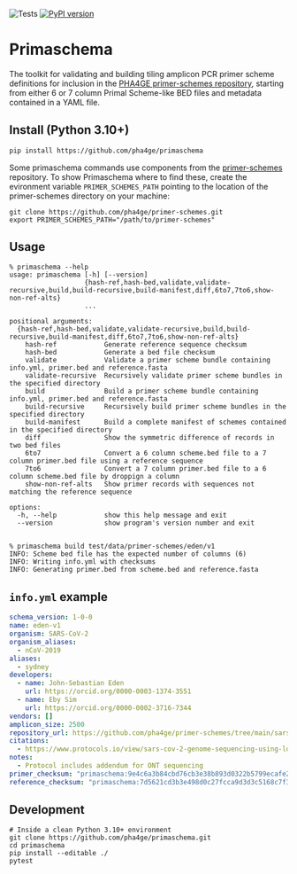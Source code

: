 ![Tests](https://github.com/pha4ge/primaschema/actions/workflows/test.yml/badge.svg) [![PyPI version](https://badge.fury.io/py/primaschema.svg)](https://pypi.org/project/primaschema)
# Primaschema

The toolkit for validating and building tiling amplicon PCR primer scheme definitions for inclusion in the [PHA4GE primer-schemes repository](https://github.com/pha4ge/primer-schemes), starting from either 6 or 7 column Primal Scheme-like BED files and metadata contained in a YAML file.



## Install (Python 3.10+)

```bash
pip install https://github.com/pha4ge/primaschema
```

Some primaschema commands use components from the [primer-schemes](https://github.com/pha4ge/primer-schemes) repository. To show Primaschema where to find these, create the evironment variable `PRIMER_SCHEMES_PATH` pointing to the location of the primer-schemes directory on your machine:

```
git clone https://github.com/pha4ge/primer-schemes.git
export PRIMER_SCHEMES_PATH="/path/to/primer-schemes"
```



## Usage

```
% primaschema --help
usage: primaschema [-h] [--version]
                   {hash-ref,hash-bed,validate,validate-recursive,build,build-recursive,build-manifest,diff,6to7,7to6,show-non-ref-alts}
                   ...

positional arguments:
  {hash-ref,hash-bed,validate,validate-recursive,build,build-recursive,build-manifest,diff,6to7,7to6,show-non-ref-alts}
    hash-ref            Generate reference sequence checksum
    hash-bed            Generate a bed file checksum
    validate            Validate a primer scheme bundle containing info.yml, primer.bed and reference.fasta
    validate-recursive  Recursively validate primer scheme bundles in the specified directory
    build               Build a primer scheme bundle containing info.yml, primer.bed and reference.fasta
    build-recursive     Recursively build primer scheme bundles in the specified directory
    build-manifest      Build a complete manifest of schemes contained in the specified directory
    diff                Show the symmetric difference of records in two bed files
    6to7                Convert a 6 column scheme.bed file to a 7 column primer.bed file using a reference sequence
    7to6                Convert a 7 column primer.bed file to a 6 column scheme.bed file by droppign a column
    show-non-ref-alts   Show primer records with sequences not matching the reference sequence

options:
  -h, --help            show this help message and exit
  --version             show program's version number and exit


% primaschema build test/data/primer-schemes/eden/v1
INFO: Scheme bed file has the expected number of columns (6)
INFO: Writing info.yml with checksums
INFO: Generating primer.bed from scheme.bed and reference.fasta
```



## `info.yml` example

```yaml
schema_version: 1-0-0
name: eden-v1
organism: SARS-CoV-2
organism_aliases:
  - nCoV-2019
aliases:
  - sydney
developers:
  - name: John-Sebastian Eden
    url: https://orcid.org/0000-0003-1374-3551
  - name: Eby Sim
    url: https://orcid.org/0000-0002-3716-7344
vendors: []
amplicon_size: 2500
repository_url: https://github.com/pha4ge/primer-schemes/tree/main/sars-cov-2/eden/v1
citations:
  - https://www.protocols.io/view/sars-cov-2-genome-sequencing-using-long-pooled-amp-kxygxeob4v8j/v1
notes:
  - Protocol includes addendum for ONT sequencing
primer_checksum: "primaschema:9e4c6a3b84cbd76cb3e38b893d0322b5799ecafe28d8cf7bf347ce6dcc5ee8cb"
reference_checksum: "primaschema:7d5621cd3b3e498d0c27fcca9d3d3c5168c7f3d3f9776f3005c7011bd90068ca"
```



## Development

```shell
# Inside a clean Python 3.10+ environment
git clone https://github.com/pha4ge/primaschema.git
cd primaschema
pip install --editable ./
pytest
```

